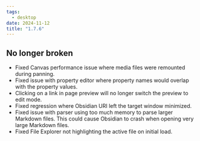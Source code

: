 ```yaml
---
tags:
  - desktop
date: 2024-11-12
title: "1.7.6"
---
```


## No longer broken

- Fixed Canvas performance issue where media files were remounted during panning.
- Fixed issue with property editor where property names would overlap with the property values.
- Clicking on a link in page preview will no longer switch the preview to edit mode.
- Fixed regression where Obsidian URI left the target window minimized.
- Fixed issue with parser using too much memory to parse larger Markdown files. This could cause Obsidian to crash when opening very large Markdown files.
- Fixed File Explorer not highlighting the active file on initial load.
